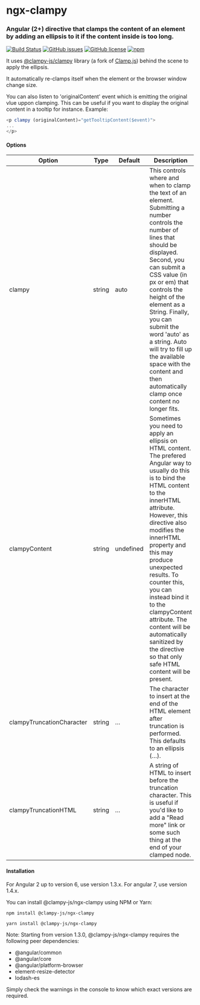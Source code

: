 # ngx-clampy

### Angular (2+) directive that clamps the content of an element by adding an ellipsis to it if the content inside is too long.
[![Build Status](https://img.shields.io/travis/clampy-js/ngx-clampy.svg)](https://travis-ci.org/clampy-js/ngx-clampy)
[![GitHub issues](https://img.shields.io/github/issues/clampy-js/ngx-clampy.svg)](https://github.com/clampy-js/ngx-clampy/issues)
[![GitHub license](https://img.shields.io/github/license/clampy-js/ngx-clampy.svg)](https://github.com/clampy-js/ngx-clampy/blob/master/LICENSE)
[![npm](https://img.shields.io/npm/dt/@clampy-js/ngx-clampy.svg)](https://www.npmjs.com/package/@clampy-js/ngx-clampy)

It uses [@clampy-js/clampy](https://github.com/clampy-js/clampy) library (a fork of [Clamp.js](https://github.com/josephschmitt/Clamp.js)) behind the scene to apply the ellipsis.

It automatically re-clamps itself when the element or the browser window change size.

You can also listen to 'originalContent' event which is emitting the original vlue uppon clamping. This can be useful if you want to display the original content in a tooltip for instance.
Example:

```typescript
<p clampy (originalContent)="getTooltipContent($event)">
...
</p>
```

#### Options
|Option   |Type   |Default   |Description   |
|---|---|---|---|
|clampy   |string   |auto   |This controls where and when to clamp the text of an element. Submitting a number controls the number of lines that should be displayed. Second, you can submit a CSS value (in px or em) that controls the height of the element as a String. Finally, you can submit the word 'auto' as a string. Auto will try to fill up the available space with the content and then automatically clamp once content no longer fits.   |
|clampyContent   |string   |undefined   |Sometimes you need to apply an ellipsis on HTML content. The prefered Angular way to usually do this is to bind the HTML content to the innerHTML attribute. However, this directive also modifies the innerHTML property and this may produce unexpected results. To counter this, you can instead bind it to the clampyContent attribute. The content will be automatically sanitized by the directive so that only safe HTML content will be present.|
|clampyTruncationCharacter   |string   |…   |The character to insert at the end of the HTML element after truncation is performed. This defaults to an ellipsis (…).   |
|clampyTruncationHTML   |string   |…   |A string of HTML to insert before the truncation character. This is useful if you'd like to add a "Read more" link or some such thing at the end of your clamped node.   |

#### Installation
For Angular 2 up to version 6, use version 1.3.x.
For angular 7, use version 1.4.x.

You can install @clampy-js/ngx-clampy using NPM or Yarn:

```
npm install @clampy-js/ngx-clampy
```

```
yarn install @clampy-js/ngx-clampy
```

Note: Starting from version 1.3.0, @clampy-js/ngx-clampy requires the following peer dependencies:

- @angular/common
- @angular/core
- @angular/platform-browser
- element-resize-detector
- lodash-es

Simply check the warnings in the console to know which exact versions are required.
